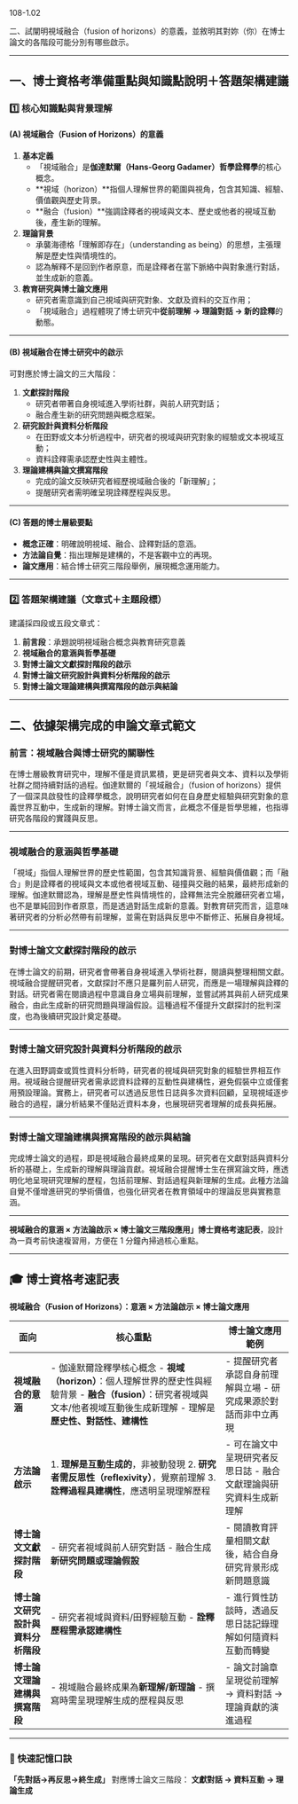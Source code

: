 108-1.02

二、試闡明視域融合（fusion of horizons）的意義，並敘明其對妳（你）在博士論文的各階段可能分別有哪些啟示。

--------------------

## **一、博士資格考準備重點與知識點說明＋答題架構建議**

### 1️⃣ **核心知識點與背景理解**

#### **(A) 視域融合（Fusion of Horizons）的意義**

1. **基本定義**
   - 「視域融合」是**伽達默爾（Hans-Georg Gadamer）哲學詮釋學**的核心概念。
   - **視域（horizon）**指個人理解世界的範圍與視角，包含其知識、經驗、價值觀與歷史背景。
   - **融合（fusion）**強調詮釋者的視域與文本、歷史或他者的視域互動後，產生新的理解。
2. **理論背景**
   - 承襲海德格「理解即存在」（understanding as being）的思想，主張理解是歷史性與情境性的。
   - 認為解釋不是回到作者原意，而是詮釋者在當下脈絡中與對象進行對話，並生成新的意義。
3. **教育研究與博士論文應用**
   - 研究者需意識到自己視域與研究對象、文獻及資料的交互作用；
   - 「視域融合」過程體現了博士研究中**從前理解 → 理論對話 → 新的詮釋**的動態。

------

#### **(B) 視域融合在博士研究中的啟示**

可對應於博士論文的三大階段：

1. **文獻探討階段**
   - 研究者帶著自身視域進入學術社群，與前人研究對話；
   - 融合產生新的研究問題與概念框架。
2. **研究設計與資料分析階段**
   - 在田野或文本分析過程中，研究者的視域與研究對象的經驗或文本視域互動；
   - 資料詮釋需承認歷史性與主體性。
3. **理論建構與論文撰寫階段**
   - 完成的論文反映研究者經歷視域融合後的「新理解」；
   - 提醒研究者需明確呈現詮釋歷程與反思。

------

#### **(C) 答題的博士層級要點**

- **概念正確**：明確說明視域、融合、詮釋對話的意涵。
- **方法論自覺**：指出理解是建構的，不是客觀中立的再現。
- **論文應用**：結合博士研究三階段舉例，展現概念運用能力。

------

### 2️⃣ **答題架構建議（文章式＋主題段標）**

建議採四段或五段文章式：

1. **前言段**：承題說明視域融合概念與教育研究意義
2. **視域融合的意涵與哲學基礎**
3. **對博士論文文獻探討階段的啟示**
4. **對博士論文研究設計與資料分析階段的啟示**
5. **對博士論文理論建構與撰寫階段的啟示與結論**

------

## **二、依據架構完成的申論文章式範文**

### **前言：視域融合與博士研究的關聯性**

在博士層級教育研究中，理解不僅是資訊累積，更是研究者與文本、資料以及學術社群之間持續對話的過程。伽達默爾的「視域融合」（fusion of horizons）提供了一個深具啟發性的詮釋學概念，說明研究者如何在自身歷史經驗與研究對象的意義世界互動中，生成新的理解。對博士論文而言，此概念不僅是哲學思維，也指導研究各階段的實踐與反思。

------

### **視域融合的意涵與哲學基礎**

「視域」指個人理解世界的歷史性範圍，包含其知識背景、經驗與價值觀；而「融合」則是詮釋者的視域與文本或他者視域互動、碰撞與交融的結果，最終形成新的理解。伽達默爾認為，理解是歷史性與情境性的，詮釋無法完全脫離研究者立場，也不是單純回到作者原意，而是透過對話生成新的意義。對教育研究而言，這意味著研究者的分析必然帶有前理解，並需在對話與反思中不斷修正、拓展自身視域。

------

### **對博士論文文獻探討階段的啟示**

在博士論文的前期，研究者會帶著自身視域進入學術社群，閱讀與整理相關文獻。視域融合提醒研究者，文獻探討不應只是羅列前人研究，而應是一場理解與詮釋的對話。研究者需在閱讀過程中意識自身立場與前理解，並嘗試將其與前人研究成果融合，由此生成新的研究問題與理論假設。這種過程不僅提升文獻探討的批判深度，也為後續研究設計奠定基礎。

------

### **對博士論文研究設計與資料分析階段的啟示**

在進入田野調查或質性資料分析時，研究者的視域與研究對象的經驗世界相互作用。視域融合提醒研究者需承認資料詮釋的互動性與建構性，避免假裝中立或僅套用預設理論。實務上，研究者可以透過反思性日誌與多次資料回顧，呈現視域逐步融合的過程，讓分析結果不僅貼近資料本身，也展現研究者理解的成長與拓展。

------

### **對博士論文理論建構與撰寫階段的啟示與結論**

完成博士論文的過程，即是視域融合最終成果的呈現。研究者在文獻對話與資料分析的基礎上，生成新的理解與理論貢獻。視域融合提醒博士生在撰寫論文時，應透明化地呈現研究理解的歷程，包括前理解、對話過程與新理解的生成。此種方法論自覺不僅增進研究的學術價值，也強化研究者在教育領域中的理論反思與實務意涵。

------------------------

**視域融合的意涵 × 方法論啟示 × 博士論文三階段應用」博士資格考速記表**，設計為一頁考前快速複習用，方便在 1 分鐘內掃過核心重點。

------

## 🎓 博士資格考速記表

**視域融合（Fusion of Horizons）：意涵 × 方法論啟示 × 博士論文應用**

| **面向**                           | **核心重點**                                                 | **博士論文應用範例**                                         |
| ---------------------------------- | ------------------------------------------------------------ | ------------------------------------------------------------ |
| **視域融合的意涵**                 | - 伽達默爾詮釋學核心概念 - **視域（horizon）**：個人理解世界的歷史性與經驗背景 - **融合（fusion）**：研究者視域與文本/他者視域互動後生成新理解 - 理解是**歷史性、對話性、建構性** | - 提醒研究者承認自身前理解與立場 - 研究成果源於對話而非中立再現 |
| **方法論啟示**                     | 1. **理解是互動生成的**，非被動發現 2. **研究者需反思性（reflexivity）**，覺察前理解 3. **詮釋過程具建構性**，應透明呈現理解歷程 | - 可在論文中呈現研究者反思日誌 - 融合文獻理論與研究資料生成新理解 |
| **博士論文文獻探討階段**           | - 研究者視域與前人研究對話 - 融合生成**新研究問題或理論假設** | - 閱讀教育評量相關文獻後，結合自身研究背景形成新問題意識     |
| **博士論文研究設計與資料分析階段** | - 研究者視域與資料/田野經驗互動 - **詮釋歷程需承認建構性**   | - 進行質性訪談時，透過反思日誌記錄理解如何隨資料互動而轉變   |
| **博士論文理論建構與撰寫階段**     | - 視域融合最終成果為**新理解/新理論** - 撰寫時需呈現理解生成的歷程與反思 | - 論文討論章呈現從前理解 → 資料對話 → 理論貢獻的演進過程     |



------

### 🧠 快速記憶口訣

**「先對話→再反思→終生成」**
 對應博士論文三階段：
 **文獻對話 → 資料互動 → 理論生成**